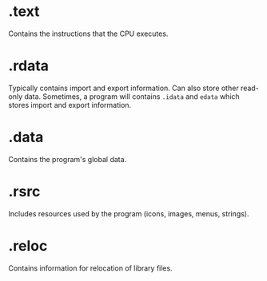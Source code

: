 # .text
Contains the instructions that the CPU executes. 

# .rdata
Typically contains import and export information. 
Can also store other read-only data.
Sometimes, a program will contains `.idata` and `edata` which stores import and export information.

# .data
Contains the program's global data.

# .rsrc
Includes resources used by the program (icons, images, menus, strings). 

# .reloc
Contains information for relocation of library files. 